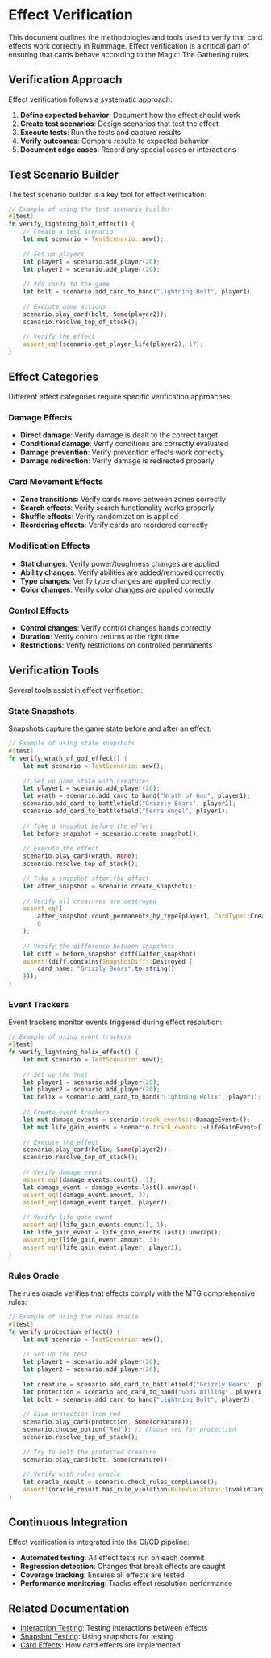 # Effect Verification

This document outlines the methodologies and tools used to verify that card effects work correctly in Rummage. Effect verification is a critical part of ensuring that cards behave according to the Magic: The Gathering rules.

## Verification Approach

Effect verification follows a systematic approach:

1. **Define expected behavior**: Document how the effect should work
2. **Create test scenarios**: Design scenarios that test the effect
3. **Execute tests**: Run the tests and capture results
4. **Verify outcomes**: Compare results to expected behavior
5. **Document edge cases**: Record any special cases or interactions

## Test Scenario Builder

The test scenario builder is a key tool for effect verification:

```rust
// Example of using the test scenario builder
#[test]
fn verify_lightning_bolt_effect() {
    // Create a test scenario
    let mut scenario = TestScenario::new();
    
    // Set up players
    let player1 = scenario.add_player(20);
    let player2 = scenario.add_player(20);
    
    // Add cards to the game
    let bolt = scenario.add_card_to_hand("Lightning Bolt", player1);
    
    // Execute game actions
    scenario.play_card(bolt, Some(player2));
    scenario.resolve_top_of_stack();
    
    // Verify the effect
    assert_eq!(scenario.get_player_life(player2), 17);
}
```

## Effect Categories

Different effect categories require specific verification approaches:

### Damage Effects

- **Direct damage**: Verify damage is dealt to the correct target
- **Conditional damage**: Verify conditions are correctly evaluated
- **Damage prevention**: Verify prevention effects work correctly
- **Damage redirection**: Verify damage is redirected properly

### Card Movement Effects

- **Zone transitions**: Verify cards move between zones correctly
- **Search effects**: Verify search functionality works properly
- **Shuffle effects**: Verify randomization is applied
- **Reordering effects**: Verify cards are reordered correctly

### Modification Effects

- **Stat changes**: Verify power/toughness changes are applied
- **Ability changes**: Verify abilities are added/removed correctly
- **Type changes**: Verify type changes are applied correctly
- **Color changes**: Verify color changes are applied correctly

### Control Effects

- **Control changes**: Verify control changes hands correctly
- **Duration**: Verify control returns at the right time
- **Restrictions**: Verify restrictions on controlled permanents

## Verification Tools

Several tools assist in effect verification:

### State Snapshots

Snapshots capture the game state before and after an effect:

```rust
// Example of using state snapshots
#[test]
fn verify_wrath_of_god_effect() {
    let mut scenario = TestScenario::new();
    
    // Set up game state with creatures
    let player1 = scenario.add_player(20);
    let wrath = scenario.add_card_to_hand("Wrath of God", player1);
    scenario.add_card_to_battlefield("Grizzly Bears", player1);
    scenario.add_card_to_battlefield("Serra Angel", player1);
    
    // Take a snapshot before the effect
    let before_snapshot = scenario.create_snapshot();
    
    // Execute the effect
    scenario.play_card(wrath, None);
    scenario.resolve_top_of_stack();
    
    // Take a snapshot after the effect
    let after_snapshot = scenario.create_snapshot();
    
    // Verify all creatures are destroyed
    assert_eq!(
        after_snapshot.count_permanents_by_type(player1, CardType::Creature),
        0
    );
    
    // Verify the difference between snapshots
    let diff = before_snapshot.diff(&after_snapshot);
    assert!(diff.contains(SnapshotDiff::Destroyed { 
        card_name: "Grizzly Bears".to_string() 
    }));
}
```

### Event Trackers

Event trackers monitor events triggered during effect resolution:

```rust
// Example of using event trackers
#[test]
fn verify_lightning_helix_effect() {
    let mut scenario = TestScenario::new();
    
    // Set up the test
    let player1 = scenario.add_player(20);
    let player2 = scenario.add_player(20);
    let helix = scenario.add_card_to_hand("Lightning Helix", player1);
    
    // Create event trackers
    let mut damage_events = scenario.track_events::<DamageEvent>();
    let mut life_gain_events = scenario.track_events::<LifeGainEvent>();
    
    // Execute the effect
    scenario.play_card(helix, Some(player2));
    scenario.resolve_top_of_stack();
    
    // Verify damage event
    assert_eq!(damage_events.count(), 1);
    let damage_event = damage_events.last().unwrap();
    assert_eq!(damage_event.amount, 3);
    assert_eq!(damage_event.target, player2);
    
    // Verify life gain event
    assert_eq!(life_gain_events.count(), 1);
    let life_gain_event = life_gain_events.last().unwrap();
    assert_eq!(life_gain_event.amount, 3);
    assert_eq!(life_gain_event.player, player1);
}
```

### Rules Oracle

The rules oracle verifies that effects comply with the MTG comprehensive rules:

```rust
// Example of using the rules oracle
#[test]
fn verify_protection_effect() {
    let mut scenario = TestScenario::new();
    
    // Set up the test
    let player1 = scenario.add_player(20);
    let player2 = scenario.add_player(20);
    
    let creature = scenario.add_card_to_battlefield("Grizzly Bears", player1);
    let protection = scenario.add_card_to_hand("Gods Willing", player1);
    let bolt = scenario.add_card_to_hand("Lightning Bolt", player2);
    
    // Give protection from red
    scenario.play_card(protection, Some(creature));
    scenario.choose_option("Red"); // Choose red for protection
    scenario.resolve_top_of_stack();
    
    // Try to bolt the protected creature
    scenario.play_card(bolt, Some(creature));
    
    // Verify with rules oracle
    let oracle_result = scenario.check_rules_compliance();
    assert!(oracle_result.has_rule_violation(RuleViolation::InvalidTarget));
}
```

## Continuous Integration

Effect verification is integrated into the CI/CD pipeline:

- **Automated testing**: All effect tests run on each commit
- **Regression detection**: Changes that break effects are caught
- **Coverage tracking**: Ensures all effects are tested
- **Performance monitoring**: Tracks effect resolution performance

## Related Documentation

- [Interaction Testing](interaction_testing.md): Testing interactions between effects
- [Snapshot Testing](../../core_systems/snapshot/testing.md): Using snapshots for testing
- [Card Effects](../effects/index.md): How card effects are implemented 